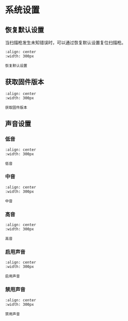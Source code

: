 # 系统设置

## 恢复默认设置
当扫描枪发生未知错误时，可以通过恢复默认设置复位扫描枪。

```{figure} ../../media/303FFF0.png
:align: center
:width: 300px

恢复默认设置
```


## 获取固件版本

```{figure} ../../media/4040010.png
:align: center
:width: 300px

获取固件版本
```

## 声音设置

### 低音
```{figure} ../../media/2050802.png
:align: center
:width: 300px

低音
```
  
### 中音
```{figure} ../../media/2050801.png
:align: center
:width: 300px

中音
```
  
### 高音
```{figure} ../../media/2050800.png
:align: center
:width: 300px

高音
```
  
### 启用声音
```{figure} ../../media/30300C0.png
:align: center
:width: 300px

启用声音
```
  
### 禁用声音
```{figure} ../../media/30300C1.png
:align: center
:width: 300px

禁用声音
```
